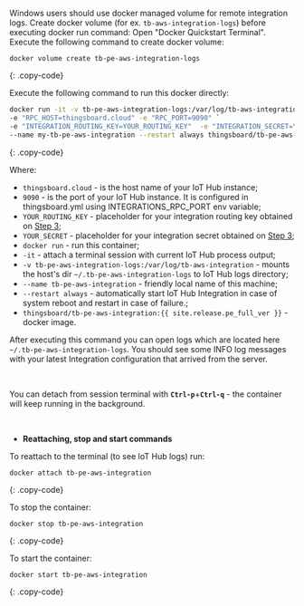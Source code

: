 Windows users should use docker managed volume for remote integration logs. 
Create docker volume (for ex. `tb-aws-integration-logs`) before executing docker run command:
Open "Docker Quickstart Terminal". Execute the following command to create docker volume:

``` 
docker volume create tb-pe-aws-integration-logs
```
{: .copy-code}

Execute the following command to run this docker directly:

```bash
docker run -it -v tb-pe-aws-integration-logs:/var/log/tb-aws-integration `
-e "RPC_HOST=thingsboard.cloud" -e "RPC_PORT=9090" `
-e "INTEGRATION_ROUTING_KEY=YOUR_ROUTING_KEY"  -e "INTEGRATION_SECRET=YOUR_SECRET" `
--name my-tb-pe-aws-integration --restart always thingsboard/tb-pe-aws-integration:{{ site.release.pe_full_ver }}
```
{: .copy-code}

Where: 
    
- `thingsboard.cloud` - is the host name of your IoT Hub instance;
- `9090` - is the port of your IoT Hub instance. It is configured in thingsboard.yml using INTEGRATIONS_RPC_PORT env variable;    
- `YOUR_ROUTING_KEY` - placeholder for your integration routing key obtained on [Step 3](/docs/user-guide/integrations/remote-integrations/#step-3-save-remote-integration-credentials);
- `YOUR_SECRET` - placeholder for your integration secret obtained on [Step 3](/docs/user-guide/integrations/remote-integrations/#step-3-save-remote-integration-credentials);
- `docker run`              - run this container;
- `-it`                     - attach a terminal session with current IoT Hub process output;
- `-v tb-pe-aws-integration-logs:/var/log/tb-aws-integration`   - mounts the host's dir `~/.tb-pe-aws-integration-logs` to IoT Hub logs directory;
- `--name tb-pe-aws-integration`             - friendly local name of this machine;
- `--restart always`        - automatically start IoT Hub Integration in case of system reboot and restart in case of failure.;
- `thingsboard/tb-pe-aws-integration:{{ site.release.pe_full_ver }}`          - docker image.

After executing this command you can open logs which are located here `~/.tb-pe-aws-integration-logs`. 
You should see some INFO log messages with your latest Integration configuration that arrived from the server.

<br/>

You can detach from session terminal with **`Ctrl-p`**+**`Ctrl-q`** - the container will keep running in the background.

<br/>

- **Reattaching, stop and start commands**

To reattach to the terminal (to see IoT Hub logs) run:

```
docker attach tb-pe-aws-integration
```
{: .copy-code}

To stop the container:

```
docker stop tb-pe-aws-integration
```
{: .copy-code}

To start the container:

```
docker start tb-pe-aws-integration
```
{: .copy-code}
